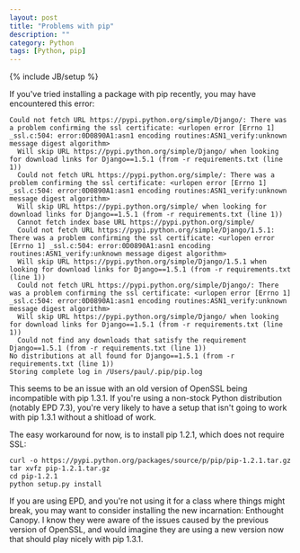 ```yaml
---
layout: post
title: "Problems with pip"
description: ""
category: Python
tags: [Python, pip]
---
```

{% include JB/setup %}

If you've tried installing a package with pip recently, you may have encountered this error:

    Could not fetch URL https://pypi.python.org/simple/Django/: There was a problem confirming the ssl certificate: <urlopen error [Errno 1] _ssl.c:504: error:0D0890A1:asn1 encoding routines:ASN1_verify:unknown message digest algorithm>
      Will skip URL https://pypi.python.org/simple/Django/ when looking for download links for Django==1.5.1 (from -r requirements.txt (line 1))
      Could not fetch URL https://pypi.python.org/simple/: There was a problem confirming the ssl certificate: <urlopen error [Errno 1] _ssl.c:504: error:0D0890A1:asn1 encoding routines:ASN1_verify:unknown message digest algorithm>
      Will skip URL https://pypi.python.org/simple/ when looking for download links for Django==1.5.1 (from -r requirements.txt (line 1))
      Cannot fetch index base URL https://pypi.python.org/simple/
      Could not fetch URL https://pypi.python.org/simple/Django/1.5.1: There was a problem confirming the ssl certificate: <urlopen error [Errno 1] _ssl.c:504: error:0D0890A1:asn1 encoding routines:ASN1_verify:unknown message digest algorithm>
      Will skip URL https://pypi.python.org/simple/Django/1.5.1 when looking for download links for Django==1.5.1 (from -r requirements.txt (line 1))
      Could not fetch URL https://pypi.python.org/simple/Django/: There was a problem confirming the ssl certificate: <urlopen error [Errno 1] _ssl.c:504: error:0D0890A1:asn1 encoding routines:ASN1_verify:unknown message digest algorithm>
      Will skip URL https://pypi.python.org/simple/Django/ when looking for download links for Django==1.5.1 (from -r requirements.txt (line 1))
      Could not find any downloads that satisfy the requirement Django==1.5.1 (from -r requirements.txt (line 1))
    No distributions at all found for Django==1.5.1 (from -r requirements.txt (line 1))
    Storing complete log in /Users/paul/.pip/pip.log

This seems to be an issue with an old version of OpenSSL being incompatible with pip 1.3.1. If you're using a non-stock Python distribution (notably EPD 7.3), you're very likely to have a setup that isn't going to work with pip 1.3.1 without a shitload of work.

The easy workaround for now, is to install pip 1.2.1, which does not require SSL:

    curl -o https://pypi.python.org/packages/source/p/pip/pip-1.2.1.tar.gz
    tar xvfz pip-1.2.1.tar.gz
    cd pip-1.2.1
    python setup.py install

If you are using EPD, and you're not using it for a class where things might break, you may want to consider installing the new incarnation: Enthought Canopy. I know they were aware of the issues caused by the previous version of OpenSSL, and would imagine they are using a new version now that should play nicely with pip 1.3.1.